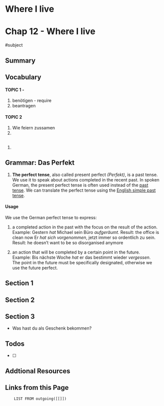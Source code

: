 # Where I live
# Chap 12 - Where I live
#subject

## Summary
> 

## Vocabulary
#### TOPIC 1 - 
1. benötigen - require
2. beantragen

#### TOPIC 2
1. Wie feiern zussamen
2. 

## 
1. 

## Grammar: Das Perfekt
1.  **The perfect tense**, also called present perfect _(Perfekt)_, is a past tense. We use it to speak about actions completed in the recent past. In spoken German, the present perfect tense is often used instead of the [past tense](https://deutsch.lingolia.com/en/grammar/tenses/simple-past "Imperfekt – Past Tense in German Grammar"). We can translate the perfect tense using the [English simple past tense](https://english.lingolia.com/en/grammar/tenses/simple-past "Simple Past Tense in English Grammar").
#### Usage

We use the German perfect tense to express:
1. a completed action in the past with the focus on the result of the action.
    Example:
        Gestern _hat_ Michael sein Büro _aufgeräumt_.
	    Result: the office is clean now
    Er _hat sich vorgenommen_, jetzt immer so ordentlich zu sein.
        Result: he doesn’t want to be so disorganised anymore
		
2.  an action that will be completed by a certain point in the future.
    Example:
    Bis nächste Woche _hat_ er das bestimmt wieder _vergessen_.  
    The point in the future must be specifically designated, otherwise we use the future perfect.


## Section 1 


## Section 2


##  Section 3
- Was hast du als Geschenk bekommen?

## Todos
- [ ] 

## Addtional Resources

## Links from this Page
```dataview  
	LIST FROM outgoing([[]])
```